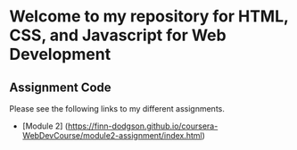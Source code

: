 # Welcome to my repository for HTML, CSS, and Javascript for Web Development

## Assignment Code
Please see the following links to my different assignments.
- [Module 2] (https://finn-dodgson.github.io/coursera-WebDevCourse/module2-assignment/index.html)
